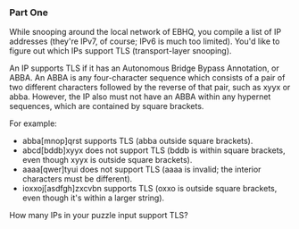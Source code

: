 ### Part One

While snooping around the local network of EBHQ, you compile a list of IP addresses (they're IPv7, of course; IPv6 is much too limited). You'd like to figure out which IPs support TLS (transport-layer snooping).

An IP supports TLS if it has an Autonomous Bridge Bypass Annotation, or ABBA. An ABBA is any four-character sequence which consists of a pair of two different characters followed by the reverse of that pair, such as xyyx or abba. However, the IP also must not have an ABBA within any hypernet sequences, which are contained by square brackets.

For example:

- abba[mnop]qrst supports TLS (abba outside square brackets).
- abcd[bddb]xyyx does not support TLS (bddb is within square brackets, even though xyyx is outside square brackets).
- aaaa[qwer]tyui does not support TLS (aaaa is invalid; the interior characters must be different).
- ioxxoj[asdfgh]zxcvbn supports TLS (oxxo is outside square brackets, even though it's within a larger string).

How many IPs in your puzzle input support TLS?